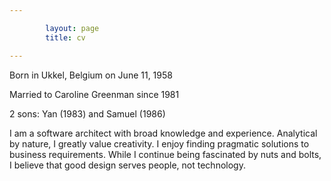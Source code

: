 ```yaml
---

        layout: page
        title: cv

---
```



Born in Ukkel, Belgium on June 11, 1958

Married to Caroline Greenman since 1981

2 sons: Yan (1983) and Samuel (1986)

I am a software architect with broad knowledge and experience. 
Analytical by nature, I greatly value creativity.
I enjoy finding pragmatic solutions to business requirements. 
While I continue being fascinated by nuts and bolts, I believe that good design serves people, not technology.


